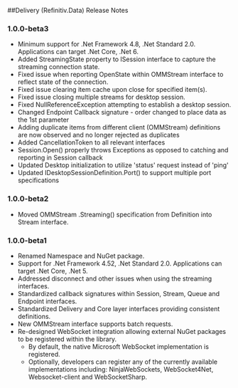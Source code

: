 ﻿##Delivery (Refinitiv.Data) Release Notes

### 1.0.0-beta3
- Minimum support for .Net Framework 4.8, .Net Standard 2.0.  Applications can target .Net Core, .Net 6.
- Added StreamingState property to ISession interface to capture the streaming connection state.
- Fixed issue when reporting OpenState within OMMStream interface to reflect state of the connection.
- Fixed issue clearing item cache upon close for specified item(s).
- Fixed issue closing multiple streams for desktop session.
- Fixed NullReferenceException attempting to establish a desktop session.
- Changed Endpoint Callback signature - order changed to place data as the 1st parameter
- Adding duplicate items from different client (OMMStream) definitions are now observed and no longer rejected as duplicates
- Added CancellationToken to all relevant interfaces
- Session.Open() properly throws Exceptions as opposed to catching and reporting in Session callback
- Updated Desktop initialization to utilize 'status' request instead of 'ping'
- Updated IDesktopSessionDefinition.Port() to support multiple port specifications

### 1.0.0-beta2
- Moved OMMStream .Streaming() specification from Definition into Stream interface.

### 1.0.0-beta1
- Renamed Namespace and NuGet package.
- Support for .Net Framework 4.52, .Net Standard 2.0.  Applications can target .Net Core, .Net 5.
- Addressed disconnect and other issues when using the streaming interfaces.
- Standardized callback signatures within Session, Stream, Queue and Endpoint interfaces.
- Standardized Delivery and Core layer interfaces providing consistent definitions.
- New OMMStream interface supports batch requests.
- Re-designed WebSocket integration allowing external NuGet packages to be registered within the library.  
  - By default, the native Microsoft WebSocket implementation is registered.
  - Optionally, developers can register any of the currently available implementations including: NinjaWebSockets, WebSocket4Net, Websocket-client and WebSocketSharp.